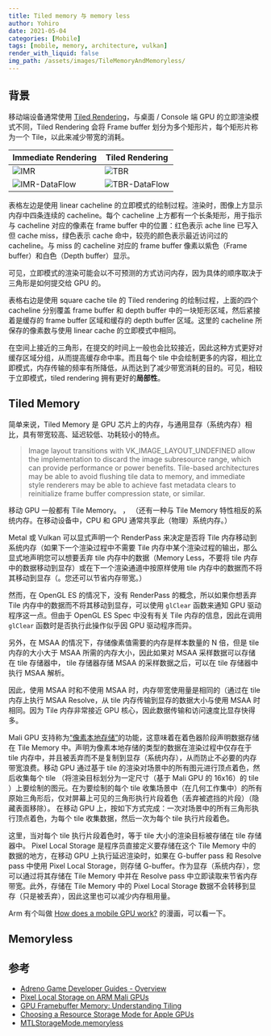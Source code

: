 ```yaml
---
title: Tiled memory 与 memory less
author: Yohiro
date: 2021-05-04
categories: [Mobile]
tags: [mobile, memory, architecture, vulkan]
render_with_liquid: false
img_path: /assets/images/TileMemoryAndMemoryless/
---
```


## 背景

移动端设备通常使用 [Tiled Rendering](https://zh.wikipedia.org/wiki/%E5%9F%BA%E4%BA%8E%E5%9B%BE%E5%9D%97%E6%B8%B2%E6%9F%93)，与桌面 / Console 端 GPU 的立即渲染模式不同，Tiled Rendering 会将 Frame buffer 划分为多个矩形片，每个矩形片称为一个 Tile，以此来减少带宽的消耗。

| Immediate Rendering | Tiled Rendering |
|-----------------|---------------------|
|![IMR](https://developer.samsung.com/sd2_images/game/tech_GPUFramebuffer_06.gif) | ![TBR](https://developer.samsung.com/sd2_images/game/tech_GPUFramebuffer_07.gif) |
|![IMR-DataFlow](https://community.arm.com/resized-image/__size/1040x0/__key/communityserver-blogs-components-weblogfiles/00-00-00-20-66/4403.model_2D00_imr.png) |![TBR-DataFlow](https://community.arm.com/resized-image/__size/1040x0/__key/communityserver-blogs-components-weblogfiles/00-00-00-20-66/6560.model_2D00_tbr.png) |

表格左边是使用 linear cacheline 的立即模式的绘制过程。渲染时，图像上方显示内存中四条连续的 cacheline。每个 cacheline 上方都有一个长条矩形，用于指示与 cacheline 对应的像素在 frame buffer 中的位置：红色表示 ache line 已写入但 cache miss，绿色表示 cache 命中，较亮的颜色表示最近访问过的 cacheline。与 miss 的 cacheline 对应的 frame buffer 像素以紫色（Frame buffer）和白色（Depth buffer）显示。

可见，立即模式的渲染可能会以不可预测的方式访问内存，因为具体的顺序取决于三角形是如何提交给 GPU 的。

表格右边是使用 square cache tile 的 Tiled rendering 的绘制过程，上面的四个 cacheline 分别覆盖 frame buffer 和 depth buffer 中的一块矩形区域，然后紧接着是缓存的 frame buffer 区域和缓存的 depth buffer 区域。这里的 cacheline 所保存的像素数与使用 linear cache 的立即模式中相同。

在空间上接近的三角形，在提交的时间上一般也会比较接近，因此这种方式更好对缓存区域分组，从而提高缓存命中率。而且每个 tile 中会绘制更多的内容，相比立即模式，内存传输的频率有所降低，从而达到了减少带宽消耗的目的。可见，相较于立即模式，tiled rendering 拥有更好的**局部性**。

## Tiled Memory

简单来说，Tiled Memory 是 GPU 芯片上的内存，与通用显存（系统内存）相比，具有带宽较高、延迟较低、功耗较小的特点。

> Image layout transitions with VK_IMAGE_LAYOUT_UNDEFINED allow the implementation to discard the image subresource range, which can provide performance or power benefits. Tile-based architectures may be able to avoid flushing tile data to memory, and immediate style renderers may be able to achieve fast metadata clears to reinitialize frame buffer compression state, or similar.

移动 GPU 一般都有 Tile Memory。 ， （还有一种与 Tile Memory 特性相反的系统内存。在移动设备中，CPU 和 GPU 通常共享此（物理）系统内存。）

Metal 或 Vulkan 可以显式声明一个 RenderPass 来决定是否将 Tile 内存移动到系统内存（如果下一个渲染过程中不需要 Tile 内存中某个渲染过程的输出，那么显式地声明您可以想要丢弃 tile 内存中的数据（Memory Less，不要将 tile 内存中的数据移动到显存）或在下一个渲染通道中按原样使用 tile 内存中的数据而不将其移动到显存（。您还可以节省内存带宽。）

然而，在 OpenGL ES 的情况下，没有 RenderPass 的概念，所以如果你想丢弃 Tile 内存中的数据而不将其移动到显存，可以使用 `glClear` 函数来通知 GPU 驱动程序这一点。但由于 OpenGL ES Spec 中没有有关 Tile 内存的信息，因此在调用 `glClear` 函数时是否执行此操作似乎因 GPU 驱动程序而异。

另外，在 MSAA 的情况下，存储像素值需要的内存是样本数量的 N 倍，但是 tile 内存的大小大于 MSAA 所需的内存大小，因此如果对 MSAA 采样数据可以存储在 tile 存储器中， tile 存储器存储 MSAA 的采样数据之后，可以在 tile 存储器中执行 MSAA 解析。

因此，使用 MSAA 时和不使用 MSAA 时，内存带宽使用量是相同的（通过在 tile 内存上执行 MSAA Resolve，从 tile 内存传输到显存的数据大小与使用 MSAA 时相同。因为 Tile 内存非常接近 GPU 核心，因此数据传输和访问速度比显存快得多。

Mali GPU 支持称为[“像素本地存储”](https://community.arm.com/arm-community-blogs/b/graphics-gaming-and-vr-blog/posts/pixel-local-storage-on-arm-mali-gpus)的功能，这意味着在着色器阶段声明数据存储在 Tile Memory 中。声明为像素本地存储的类型的数据在渲染过程中仅存在于 tile 内存中，并且被丢弃而不是复制到显存（系统内存），从而防止不必要的内存带宽浪费。移动 GPU 通过基于 tile 的渲染对场景中的所有图元进行顶点着色，然后收集每个 tile （将渲染目标划分为一定尺寸（基于 Mali GPU 的 16x16）的 tile ）上要绘制的图元。在为要绘制的每个 tile 收集场景中（在几何工作集中）的所有原始三角形后，仅对屏幕上可见的三角形执行片段着色（丢弃被遮挡的片段）（隐藏表面移除）。 在移动 GPU 上，按如下方式完成：一次对场景中的所有三角形执行顶点着色，为每个 tile 收集数据，然后一次为每个 tile 执行片段着色。

这里，当对每个 tile 执行片段着色时，等于 tile 大小的渲染目标被存储在 tile 存储器中。 Pixel Local Storage 是程序员直接定义要存储在这个 Tile Memory 中的数据的地方，在移动 GPU 上执行延迟渲染时，如果在 G-buffer pass 和 Resolve pass 中使用 Pixel Local Storage，则存储 G-buffer。作为显存（系统内存），您可以通过将其存储在 Tile Memory 中并在 Resolve pass 中立即读取来节省内存带宽。此外，存储在 Tile Memory 中的 Pixel Local Storage 数据不会转移到显存（只是被丢弃），因此这里也可以减少内存租用量。

Arm 有个叫做 [How does a mobile GPU work?](https://interactive.arm.com/story/the-arm-manga-guide-to-the-mali-gpu/page/2/1) 的漫画，可以看一下。

## Memoryless

## 参考

- [Adreno Game Developer Guides - Overview](https://developer.qualcomm.com/sites/default/files/docs/adreno-gpu/snapdragon-game-toolkit/gdg/gpu/overview.html#tile-rendering)
- [Pixel Local Storage on ARM Mali GPUs](https://community.arm.com/arm-community-blogs/b/graphics-gaming-and-vr-blog/posts/pixel-local-storage-on-arm-mali-gpus)
- [GPU Framebuffer Memory: Understanding Tiling](https://developer.samsung.com/galaxy-gamedev/resources/articles/gpu-framebuffer.html#Immediate-mode-rasterizers)
- [Choosing a Resource Storage Mode for Apple GPUs](https://developer.apple.com/documentation/metal/resource_fundamentals/choosing_a_resource_storage_mode_for_apple_gpus)
- [MTLStorageMode.memoryless](https://developer.apple.com/documentation/metal/mtlstoragemode/memoryless)
